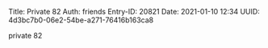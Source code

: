 Title: Private 82
Auth: friends
Entry-ID: 20821
Date: 2021-01-10 12:34
UUID: 4d3bc7b0-06e2-54be-a271-76416b163ca8

private 82
